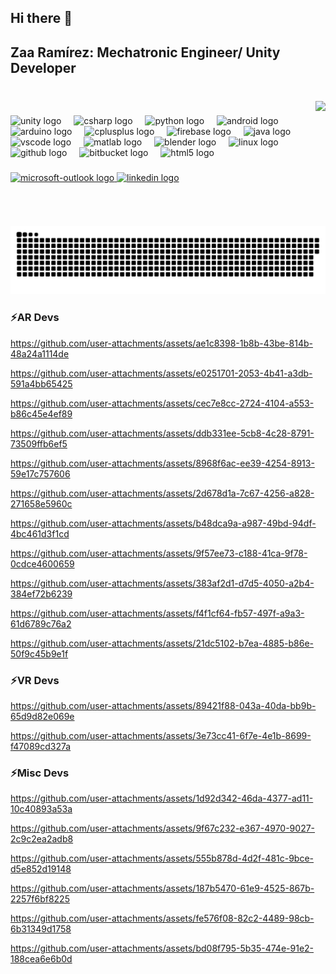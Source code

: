 ## Hi there 👋

<!--
**ZaaRamirez/ZaaRamirez** is a ✨ _special_ ✨ repository because its `README.md` (this file) appears on your GitHub profile.

Here are some ideas to get you started:

- 🔭 I’m currently working on ...
- 🌱 I’m currently learning ...
- 👯 I’m looking to collaborate on ...
- 🤔 I’m looking for help with ...
- 💬 Ask me about ...
- 📫 How to reach me: ...
- 😄 Pronouns: ...
- ⚡ Fun fact: ...
-->

<h2 align="left">Zaa Ramírez: Mechatronic Engineer/ Unity Developer</h2>

###

<br clear="both">

<img align="right" height="200" src="https://firebasestorage.googleapis.com/v0/b/p3test-5059d.appspot.com/o/Casual-fotor-ai-art-effects-20240801151419.jpeg?alt=media&token=d1acd2b7-10e0-4315-8ba8-bc2116d56b20"  />

###

<div align="left">
  <img src="https://cdn.jsdelivr.net/gh/devicons/devicon/icons/unity/unity-original.svg" height="30" alt="unity logo"  />
  <img width="12" />
  <img src="https://cdn.jsdelivr.net/gh/devicons/devicon/icons/csharp/csharp-original.svg" height="30" alt="csharp logo"  />
  <img width="12" />
  <img src="https://cdn.jsdelivr.net/gh/devicons/devicon/icons/python/python-original.svg" height="30" alt="python logo"  />
  <img width="12" />
  <img src="https://cdn.jsdelivr.net/gh/devicons/devicon/icons/android/android-original.svg" height="30" alt="android logo"  />
  <img width="12" />
  <img src="https://cdn.jsdelivr.net/gh/devicons/devicon/icons/arduino/arduino-original.svg" height="30" alt="arduino logo"  />
  <img width="12" />
  <img src="https://cdn.jsdelivr.net/gh/devicons/devicon/icons/cplusplus/cplusplus-original.svg" height="30" alt="cplusplus logo"  />
  <img width="12" />
  <img src="https://cdn.jsdelivr.net/gh/devicons/devicon/icons/firebase/firebase-plain.svg" height="30" alt="firebase logo"  />
  <img width="12" />
  <img src="https://cdn.jsdelivr.net/gh/devicons/devicon/icons/java/java-original.svg" height="30" alt="java logo"  />
  <img width="12" />
  <img src="https://cdn.jsdelivr.net/gh/devicons/devicon/icons/vscode/vscode-original.svg" height="30" alt="vscode logo"  />
  <img width="12" />
  <img src="https://cdn.jsdelivr.net/gh/devicons/devicon/icons/matlab/matlab-original.svg" height="30" alt="matlab logo"  />
  <img width="12" />
  <img src="https://cdn.jsdelivr.net/gh/devicons/devicon/icons/blender/blender-original.svg" height="30" alt="blender logo"  />
  <img width="12" />
  <img src="https://cdn.jsdelivr.net/gh/devicons/devicon/icons/linux/linux-original.svg" height="30" alt="linux logo"  />
  <img width="12" />
  <img src="https://cdn.jsdelivr.net/gh/devicons/devicon/icons/github/github-original.svg" height="30" alt="github logo"  />
  <img width="12" />
  <img src="https://cdn.jsdelivr.net/gh/devicons/devicon/icons/bitbucket/bitbucket-original.svg" height="30" alt="bitbucket logo"  />
  <img width="12" />
  <img src="https://cdn.jsdelivr.net/gh/devicons/devicon/icons/html5/html5-original.svg" height="30" alt="html5 logo"  />
</div>

###

<div align="left">
  <a href="zaa_ramirez@oulook.com" target="_blank">
    <img src="https://img.shields.io/static/v1?message=Outlook&logo=microsoft-outlook&label=&color=0078D4&logoColor=white&labelColor=&style=for-the-badge" height="35" alt="microsoft-outlook logo"  />
  </a>
  <a href="https://www.linkedin.com/in/zaa-ram%C3%ADrez-55432496?utm_source=share&utm_campaign=share_via&utm_content=profile&utm_medium=android_app" target="_blank">
    <img src="https://img.shields.io/static/v1?message=LinkedIn&logo=linkedin&label=&color=0077B5&logoColor=white&labelColor=&style=for-the-badge" height="35" alt="linkedin logo"  />
  </a>
</div>

###

<br clear="both">

<img alt="snake eating my contributions" src="https://raw.githubusercontent.com/ZaaRamirez/ZaaRamirez/output/github-contribution-grid-snake.svg" />

###

<h3 align="left">⚡AR Devs</h3>


https://github.com/user-attachments/assets/ae1c8398-1b8b-43be-814b-48a24a1114de

https://github.com/user-attachments/assets/e0251701-2053-4b41-a3db-591a4bb65425


https://github.com/user-attachments/assets/cec7e8cc-2724-4104-a553-b86c45e4ef89


https://github.com/user-attachments/assets/ddb331ee-5cb8-4c28-8791-73509ffb6ef5


https://github.com/user-attachments/assets/8968f6ac-ee39-4254-8913-59e17c757606


https://github.com/user-attachments/assets/2d678d1a-7c67-4256-a828-271658e5960c


https://github.com/user-attachments/assets/b48dca9a-a987-49bd-94df-4bc461d3f1cd


https://github.com/user-attachments/assets/9f57ee73-c188-41ca-9f78-0cdce4600659


https://github.com/user-attachments/assets/383af2d1-d7d5-4050-a2b4-384ef72b6239


https://github.com/user-attachments/assets/f4f1cf64-fb57-497f-a9a3-61d6789c76a2


https://github.com/user-attachments/assets/21dc5102-b7ea-4885-b86e-50f9c45b9e1f

<h3 align="left">⚡VR Devs</h3>


https://github.com/user-attachments/assets/89421f88-043a-40da-bb9b-65d9d82e069e

https://github.com/user-attachments/assets/3e73cc41-6f7e-4e1b-8699-f47089cd327a

<h3 align="left">⚡Misc Devs</h3>


https://github.com/user-attachments/assets/1d92d342-46da-4377-ad11-10c40893a53a


https://github.com/user-attachments/assets/9f67c232-e367-4970-9027-2c9c2ea2adb8


https://github.com/user-attachments/assets/555b878d-4d2f-481c-9bce-d5e852d19148


https://github.com/user-attachments/assets/187b5470-61e9-4525-867b-2257f6bf8225



https://github.com/user-attachments/assets/fe576f08-82c2-4489-98cb-6b31349d1758



https://github.com/user-attachments/assets/bd08f795-5b35-474e-91e2-188cea6e6b0d





###
